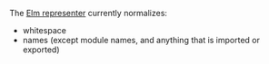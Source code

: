 The [Elm representer](https://github.com/exercism/elm-representer) currently normalizes:
- whitespace
- names (except module names, and anything that is imported or exported)
